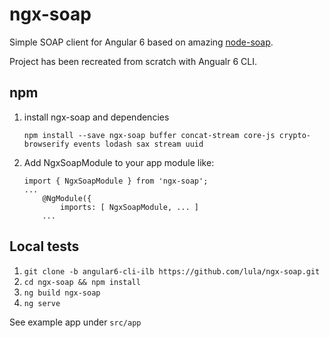 # ngx-soap

Simple SOAP client for Angular 6 based on amazing [node-soap](https://github.com/vpulim/node-soap).

Project has been recreated from scratch with Angualr 6 CLI.

## npm

1. install ngx-soap and dependencies

    `npm install --save ngx-soap buffer concat-stream core-js crypto-browserify events lodash sax stream uuid`
2. Add NgxSoapModule to your app module like:
    ```
    import { NgxSoapModule } from 'ngx-soap';
    ...
        @NgModule({
            imports: [ NgxSoapModule, ... ]
        ...
    ```

## Local tests

1. `git clone -b angular6-cli-ilb https://github.com/lula/ngx-soap.git`
2. `cd ngx-soap && npm install`
3. `ng build ngx-soap`
4. `ng serve`

See example app under `src/app`